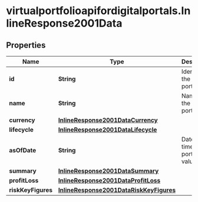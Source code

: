 # virtualportfolioapifordigitalportals.InlineResponse2001Data

## Properties

Name | Type | Description | Notes
------------ | ------------- | ------------- | -------------
**id** | **String** | Identifier of the portfolio. | [optional] 
**name** | **String** | Name of the portfolio. | [optional] 
**currency** | [**InlineResponse2001DataCurrency**](InlineResponse2001DataCurrency.md) |  | [optional] 
**lifecycle** | [**InlineResponse2001DataLifecycle**](InlineResponse2001DataLifecycle.md) |  | [optional] 
**asOfDate** | **String** | Date and time of the portfolio valuation. | [optional] 
**summary** | [**InlineResponse2001DataSummary**](InlineResponse2001DataSummary.md) |  | [optional] 
**profitLoss** | [**InlineResponse2001DataProfitLoss**](InlineResponse2001DataProfitLoss.md) |  | [optional] 
**riskKeyFigures** | [**InlineResponse2001DataRiskKeyFigures**](InlineResponse2001DataRiskKeyFigures.md) |  | [optional] 


